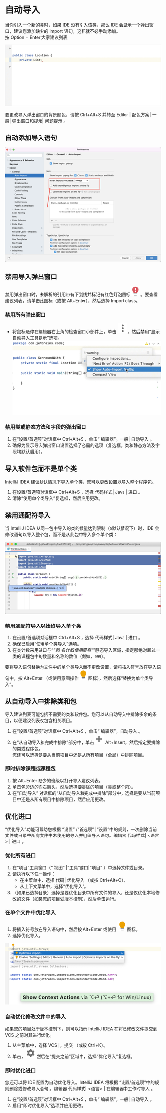 # 自动导入

当你引入一个新的类时，如果 IDE 没有引入该类，那么 IDE 会显示一个弹出窗口，建议您添加缺少的 import 语句，这样就不必手动添加。<br />按 Option + Enter 大家建议列表

![](./images/auto-import-idea/cc9f2308ded413181b31edb3251b9690.png)

要更改导入弹出窗口的背景颜色，请按 Ctrl+Alt+S 并转至 Editor | 配色方案| 一般| 弹出窗口和提示| 问题提示 。

## 自动添加导入语句

![image.png](./images/auto-import-idea/05c21d40574a394b8196ba9c6b90f946.png)

## 禁用导入弹出窗口

禁用弹出窗口时，未解析的引用带有下划线并标记有红色灯泡图标![](./images/auto-import-idea/cc6c6c4a36e52acdacef4fd4832e2c7e.svg)。要查看建议列表，请单击此图标（或按 Alt+Enter），然后选择 Import class。

### 禁用所有弹出窗口

- 将鼠标悬停在编辑器右上角的检查窗口小部件上，单击 ![](./images/auto-import-idea/00d6cca386e67c1c83b4e07ab051a2d6.svg)，然后禁用“显示自动导入工具提示”选项。<br />![](./images/auto-import-idea/b27eb00143e051197b9ff7234c90b1fd.png)

### 禁用类或静态方法和字段的弹出窗口

1. 在“设置/首选项”对话框中 Ctrl+Alt+S ，单击“ 编辑器”。一般| 自动导入 。
1. 确保为显示导入弹出窗口设置选择了必需的选项（复选框，类和静态方法及字段均默认启用）。

## 导入软件包而不是单个类

IntelliJ IDEA 建议默认情况下导入单个类。您可以更改设置以导入整个程序包。

1. 在设置/首选项对话框中 Ctrl+Alt+S ，选择 代码样式| Java | 进口 。
1. 清除“使用单个类导入”复选框，然后应用更改。

## 禁用通配符导入

当 IntelliJ IDEA 从同一包中导入的类的数量达到限制（`5`默认情况下）时，IDE 会修改语句以导入整个包，而不是从此包中导入多个单个类：

![](./images/auto-import-idea/f052c5fd175d906c1a870181470ae008.png)

### 禁用通配符导入以始终导入单个类

1. 在设置/首选项对话框中 Ctrl+Alt+S ，选择 代码样式| Java | 进口 。
1. 确保已启用“使用单个类导入”选项。
1. 在类计数采用进口与“_”和 名计数使用带有“_”静态导入区域，指定那绝对超过一类的课程包中的数量和名称的数值（例如，`999`）。

要将导入语句替换为文件中的单个类导入而不更改设置，请将插入符号放在导入语句中，按 Alt+Enter （或使用意图操作![](./images/auto-import-idea/683c8f96584dc026a2dd39e60094203d.svg)图标），然后选择“替换为单个类导入”。

## 从自动导入中排除类和包

导入建议列表可能包括不需要的类和软件包。您可以从自动导入中排除多余的条目，以便建议列表仅包含相关项目。

1. 在“设置/首选项”对话框中 Ctrl+Alt+S ，单击“ 编辑器”。自动导入 。
1. 在“从自动导入和完成中排除”部分中，单击![](./images/auto-import-idea/46e3abb0be1caac01d460c2e2f70bed9.svg) Alt+Insert，然后指定要排除的类或程序包。<br />您还可以选择是要从当前项目中还是从所有项目（全局）中排除项目。

### 即时排除课程或课程包

1. 按 Alt+Enter 缺少的班级以打开导入建议列表。
1. 单击包旁边的向右箭头，然后选择要排除的项目（类或整个包）。
1. 在“自动导入” 对话框的“从自动导入和完成中排除”部分中，选择是要从当前项目中还是从所有项目中排除项目，然后应用更改。

## 优化进口

“优化导入”功能可帮助您根据 “设置” /“首选项” |“设置”中的规则，一次删除当前文件或目录中所有文件中未使用的导入并组织导入语句。编辑器 代码样式| <语言> | 进口 。

### 优化所有进口

1. 在“项目”工具窗口（“ 视图” |“工具”窗口|“项目” ）中选择文件或目录。
1. 请执行以下任一操作：
   - 在主菜单中，选择 代码| 优化导入 （或按 Ctrl+Alt+O）。
   - 从上下文菜单中，选择“优化导入”。
1. （如果已选择目录）选择是要优化目录中所有文件的导入，还是仅优化本地修改的文件（如果您的项目受版本控制），然后单击运行。

### 在单个文件中优化导入

1. 将插入符号放在导入语句中，然后按 Alt+Enter 或使用 ![](./images/auto-import-idea/9d142efe477950e26f1cf92a41ab803c.svg)图标。
1. 选择优化导入。

![](./images/auto-import-idea/c87e9030c0ab9f7075388a1b516e8ae4.png)

### 自动优化修改文件中的导入

如果您的项目处于版本控制下，则可以指示 IntelliJ IDEA 在将已修改文件提交到 VCS 之前对其进行优化。

1. 从主菜单中，选择 VCS |。提交 （或按 Ctrl+K）。
1. 单击，![](./images/auto-import-idea/9d424a855aa0ec60e27f0311f151275c.svg) 然后在“提交之前”区域中，选择“优化导入”复选框。

### 即时优化进口

您还可以将 IDE 配置为自动优化导入。IntelliJ IDEA 将根据 “设置/首选项”中的规则删除或修改导入语句 。编辑器 代码样式| <语言> | 在编辑器中工作时导入 。

1. 在“设置/首选项”对话框中 Ctrl+Alt+S ，单击“ 编辑器”。一般| 自动导入 。
1. 启用“即时优化导入”选项并应用更改。
